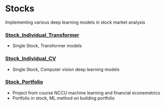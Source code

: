 # Stocks
Implementing various deep learning models in stock market analysis

### [Stock_Individual_Transformer](https://github.com/KJJHHH/Stocks/tree/main/Stock_Individual_Transformer)
- Single Stock, Transformer models
### [Stock_Individual_CV](https://github.com/KJJHHH/Stocks/tree/main/Stock_Individual_CV)
- Single Stock, Computer vision deep learning models
### [Stock_Portfolio](https://github.com/KJJHHH/Stocks/tree/main/Stock_Portfolio)
- Project from course NCCU machine learning and financial econemetrics  
- Portfolio in stock, ML method on building portfolio
